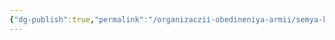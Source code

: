 ```yaml
---
{"dg-publish":true,"permalink":"/organizaczii-obedineniya-armii/semya-karmannikov/","dgPassFrontmatter":true}
---
```


